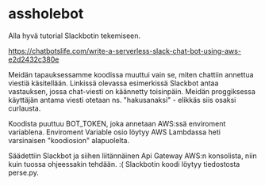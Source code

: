 # assholebot

Alla hyvä tutorial Slackbotin tekemiseen. 

https://chatbotslife.com/write-a-serverless-slack-chat-bot-using-aws-e2d2432c380e

Meidän tapauksessamme koodissa muuttui vain se, miten chattiin annettua viestiä käsitellään.
Linkissä olevassa esimerkissä Slackbot antaa vastauksen, jossa chat-viesti on käännetty toisinpäin. Meidän proggiksessa 
käyttäjän antama viesti otetaan ns. "hakusanaksi" - elikkäs siis osaksi curlausta.

Koodista puuttuu BOT_TOKEN, joka annetaan AWS:ssä enviroment variablena. Enviroment Variable osio löytyy AWS Lambdassa
heti varsinaisen "koodiosion" alapuolelta. 

Säädettiin Slackbot ja siihen liitännäinen Api Gateway AWS:n konsolista, niin kuin tuossa ohjeessakin tehdään.
 :( Slackbotin koodi löytyy tiedostosta perse.py. 
